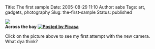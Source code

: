 Title: The first sample
Date: 2005-08-29 11:10
Author: aabs
Tags: art, gadgets, photography
Slug: the-first-sample
Status: published

[![](http://photos1.blogger.com/img/122/4151/320/20050828.Brighton%20060.jpg)](http://photos1.blogger.com/img/122/4151/1024/20050828.Brighton%20060.jpg)  
**Across the bay** [**![Posted by Picasa](http://photos1.blogger.com/pbp.gif)**](http://picasa.google.com/)

Click on the picture above to see my first attempt with the new camera. What dya think?
